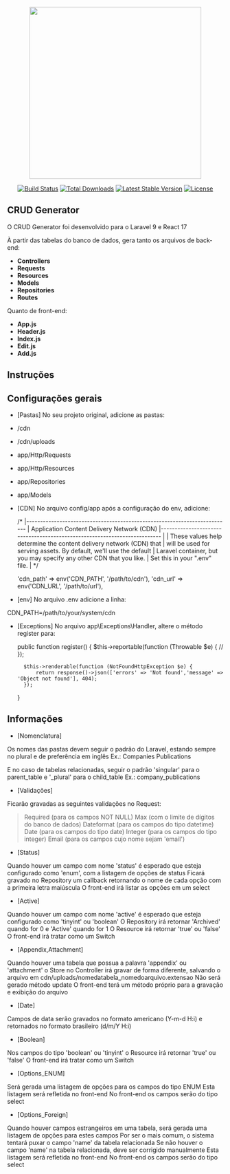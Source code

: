 <p align="center"><a href="https://laravel.com" target="_blank"><img src="https://raw.githubusercontent.com/laravel/art/master/logo-lockup/5%20SVG/2%20CMYK/1%20Full%20Color/laravel-logolockup-cmyk-red.svg" width="400"></a></p>

<p align="center">
<a href="https://travis-ci.org/laravel/framework"><img src="https://travis-ci.org/laravel/framework.svg" alt="Build Status"></a>
<a href="https://packagist.org/packages/laravel/framework"><img src="https://img.shields.io/packagist/dt/laravel/framework" alt="Total Downloads"></a>
<a href="https://packagist.org/packages/laravel/framework"><img src="https://img.shields.io/packagist/v/laravel/framework" alt="Latest Stable Version"></a>
<a href="https://packagist.org/packages/laravel/framework"><img src="https://img.shields.io/packagist/l/laravel/framework" alt="License"></a>
</p>

## CRUD Generator

O CRUD Generator foi desenvolvido para o Laravel 9 e React 17

À partir das tabelas do banco de dados, gera tanto os arquivos de back-end:
- **Controllers**
- **Requests**
- **Resources**
- **Models**
- **Repositories**
- **Routes**

Quanto de front-end:
- **App.js**
- **Header.js**
- **Index.js**
- **Edit.js**
- **Add.js**

## Instruções
## Configurações gerais

- [Pastas] No seu projeto original, adicione as pastas:
- /cdn
- /cdn/uploads
- app/Http/Requests
- app/Http/Resources
- app/Repositories
- app/Models

- [CDN] No arquivo config/app após a configuração do env, adicione:

    /*
    |--------------------------------------------------------------------------
    | Application Content Delivery Network (CDN)
    |--------------------------------------------------------------------------
    |
    | These values help determine the content delivery network (CDN) that
    | will be used for serving assets. By default, we'll use the default
    | Laravel container, but you may specify any other CDN that you like.
    | Set this in your ".env" file.
    |
    */

    'cdn_path' => env('CDN_PATH', '/path/to/cdn'),
    'cdn_url' => env('CDN_URL', '/path/to/url'),

- [env] No arquivo .env adicione a linha:

CDN_PATH=/path/to/your/system/cdn

- [Exceptions] No arquivo app\Exceptions\Handler, altere o método register para:

    public function register()
    {
        $this->reportable(function (Throwable $e) {
            //
        });

        $this->renderable(function (NotFoundHttpException $e) {
            return response()->json(['errors' => 'Not found','message' => 'Object not found'], 404);
        });
    }
## Informações

- [Nomenclatura]

Os nomes das pastas devem seguir o padrão do Laravel, estando sempre no plural e de preferência em inglês
Ex.:
Companies
Publications

E no caso de tabelas relacionadas, seguir o padrão 'singular' para o parent_table e '_plural' para o child_table
Ex.: company_publications

- [Validações]

Ficarão gravadas as seguintes validações no Request:
> Required (para os campos NOT NULL)
> Max (com o limite de dígitos do banco de dados)
> Dateformat (para os campos do tipo datetime)
> Date (para os campos do tipo date)
> Integer (para os campos do tipo integer)
> Email (para os campos cujo nome sejam 'email')

- [Status]

Quando houver um campo com nome 'status' é esperado que esteja configurado como 'enum', com a listagem de opções de status
Ficará gravado no Repository um callback retornando o nome de cada opção com a primeira letra maiúscula
O front-end irá listar as opções em um select

- [Active]

Quando houver um campo com nome 'active' é esperado que esteja configurado como 'tinyint' ou 'boolean'
O Repository irá retornar 'Archived' quando for 0 e 'Active' quando for 1
O Resource irá retornar 'true' ou 'false'
O front-end irá tratar como um Switch

- [Appendix,Attachment]

Quando houver uma tabela que possua a palavra 'appendix' ou 'attachment' o Store no Controller irá gravar de forma diferente, salvando o arquivo em cdn/uploads/nomedatabela_nomedoarquivo.extensao
Não será gerado método update
O front-end terá um método próprio para a gravação e exibição do arquivo

- [Date]

Campos de data serão gravados no formato americano (Y-m-d H:i) e retornados no formato brasileiro (d/m/Y H:i)

- [Boolean]

Nos campos do tipo 'boolean' ou 'tinyint' o Resource irá retornar 'true' ou 'false'
O front-end irá tratar como um Switch

- [Options_ENUM]

Será gerada uma listagem de opções para os campos do tipo ENUM
Esta listagem será refletida no front-end
No front-end os campos serão do tipo select

- [Options_Foreign]

Quando houver campos estrangeiros em uma tabela, será gerada uma listagem de opções para estes campos
Por ser o mais comum, o sistema tentará puxar o campo 'name' da tabela relacionada
Se não houver o campo 'name' na tabela relacionada, deve ser corrigido manualmente
Esta listagem será refletida no front-end
No front-end os campos serão do tipo select